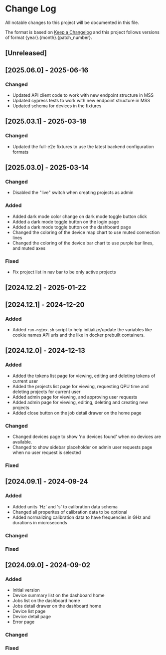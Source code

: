 # Change Log

All notable changes to this project will be documented in this file.

The format is based on [Keep a Changelog](http://keepachangelog.com/)
and this project follows versions of format {year}.{month}.{patch_number}.

## [Unreleased]

## [2025.06.0] - 2025-06-16

### Changed

- Updated API client code to work with new endpoint structure in MSS
- Updated cypress tests to work with new endpoint structure in MSS
- Updated schema for devices in the fixtures

## [2025.03.1] - 2025-03-18

### Changed

- Updated the full-e2e fixtures to use the latest backend configuration formats

## [2025.03.0] - 2025-03-14

### Changed

- Disabled the "live" switch when creating projects as admin

### Added

- Added dark mode color change on dark mode toggle button click
- Added a dark mode toggle button on the login page
- Added a dark mode toggle button on the dashboard page
- Changed the coloring of the device map chart to use muted connection lines
- Changed the coloring of the device bar chart to use purple bar lines, and muted axes

### Fixed

- Fix project list in nav bar to be only active projects

## [2024.12.2] - 2025-01-22

## [2024.12.1] - 2024-12-20

### Added

- Added `run-nginx.sh` script to help initialize/update the variables like cookie names
  API urls and the like in docker prebuilt containers.

## [2024.12.0] - 2024-12-13

### Added

- Added the tokens list page for viewing, editing and deleting tokens of current user
- Added the projects list page for viewing, requesting QPU time and deleting projects for current user
- Added admin page for viewing, and approving user requests
- Added admin page for viewing, editing, deleting and creating new projects
- Added close button on the job detail drawer on the home page

### Changed

- Changed devices page to show 'no devices found' when no devices are available.
- Changed to show sidebar placeholder on admin user requests page when no user request is selected

### Fixed

## [2024.09.1] - 2024-09-24

### Added

- Added units 'Hz' and 's' to calibration data schema
- Changed all properites of calibration data to be optional
- Added normalizing calibration data to have frequencies in GHz and durations in microseconds

### Changed

### Fixed

## [2024.09.0] - 2024-09-02

### Added

- Initial version
- Device summary list on the dashboard home
- Jobs list on the dashboard home
- Jobs detail drawer on the dashboard home
- Device list page
- Device detail page
- Error page

### Changed

### Fixed
